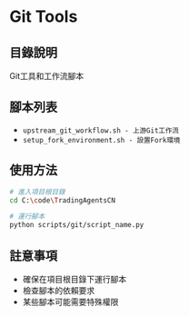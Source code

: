 # Git Tools

## 目錄說明

Git工具和工作流腳本

## 腳本列表

- `upstream_git_workflow.sh - 上游Git工作流`
- `setup_fork_environment.sh - 設置Fork環境`

## 使用方法

```bash
# 進入項目根目錄
cd C:\code\TradingAgentsCN

# 運行腳本
python scripts/git/script_name.py
```

## 註意事項

- 確保在項目根目錄下運行腳本
- 檢查腳本的依賴要求
- 某些腳本可能需要特殊權限
